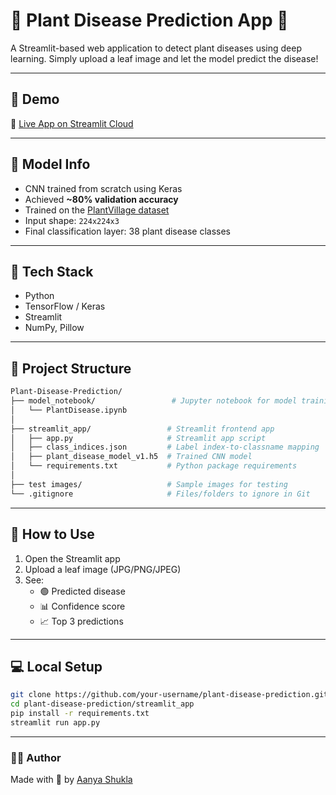 # 🌿 Plant Disease Prediction App 🌿

A Streamlit-based web application to detect plant diseases using deep learning. Simply upload a leaf image and let the model predict the disease!

---

## 🚀 Demo

🔗 [Live App on Streamlit Cloud](https://plant-disease-prediction-1.streamlit.app/)

---

## 🧠 Model Info

- CNN trained from scratch using Keras
- Achieved **~80% validation accuracy**
- Trained on the [PlantVillage dataset](https://www.kaggle.com/datasets/abdallahalidev/plantvillage-dataset)
- Input shape: `224x224x3`
- Final classification layer: 38 plant disease classes

---

## 🔧 Tech Stack

- Python
- TensorFlow / Keras
- Streamlit
- NumPy, Pillow

---

## 📂 Project Structure

```bash
Plant-Disease-Prediction/
├── model_notebook/                 # Jupyter notebook for model training
│   └── PlantDisease.ipynb
│
├── streamlit_app/                 # Streamlit frontend app
│   ├── app.py                     # Streamlit app script
│   ├── class_indices.json         # Label index-to-classname mapping
│   ├── plant_disease_model_v1.h5  # Trained CNN model
│   └── requirements.txt           # Python package requirements
│
├── test images/                   # Sample images for testing
└── .gitignore                     # Files/folders to ignore in Git
```

---

## 🧪 How to Use

1. Open the Streamlit app
2. Upload a leaf image (JPG/PNG/JPEG)
4. See:
   - 🟢 Predicted disease
   - 📊 Confidence score
   - 📈 Top 3 predictions

---

## 💻 Local Setup

```bash
git clone https://github.com/your-username/plant-disease-prediction.git
cd plant-disease-prediction/streamlit_app
pip install -r requirements.txt
streamlit run app.py
```

---

### 👩‍💻 Author
Made with 💚 by [Aanya Shukla](https://github.com/aanyashukla/)
